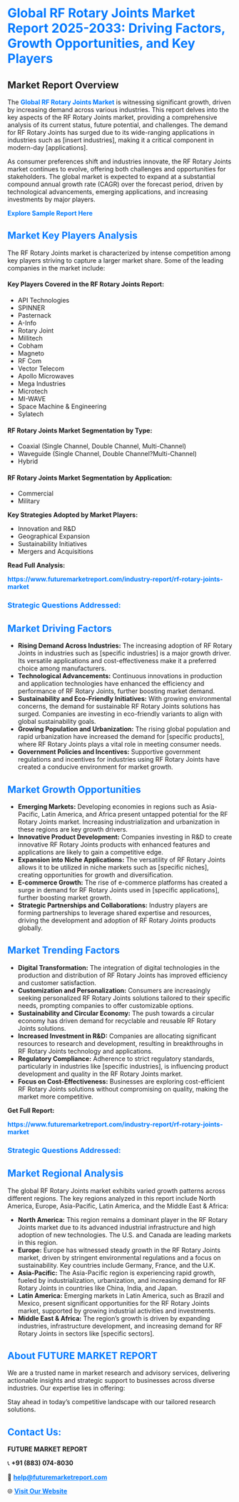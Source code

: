 <h1 style="color: #007BFF;">Global RF Rotary Joints Market Report 2025-2033: Driving Factors, Growth Opportunities, and Key Players</h1>

<section id="overview">
<h2>Market Report Overview</h2>
<p>The <a href="https://www.futuremarketreport.com/industry-report/rf-rotary-joints-market" style="color: #007BFF; text-decoration: none;"><strong>Global RF Rotary Joints Market</strong></a> is witnessing significant growth, driven by increasing demand across various industries. This report delves into the key aspects of the RF Rotary Joints market, providing a comprehensive analysis of its current status, future potential, and challenges. The demand for RF Rotary Joints has surged due to its wide-ranging applications in industries such as [insert industries], making it a critical component in modern-day [applications].</p>
<p>As consumer preferences shift and industries innovate, the RF Rotary Joints market continues to evolve, offering both challenges and opportunities for stakeholders. The global market is expected to expand at a substantial compound annual growth rate (CAGR) over the forecast period, driven by technological advancements, emerging applications, and increasing investments by major players.</p>
</section>

<section id="overview">
<p><a href="https://www.futuremarketreport.com/request-sample/reportId=92209" style="color: #007BFF; text-decoration: none;"><strong>Explore Sample Report Here</strong></a></p>
</section>

<section id="key-players">
<h2 style="color: #007BFF;">Market Key Players Analysis</h2>
<p>The RF Rotary Joints market is characterized by intense competition among key players striving to capture a larger market share. Some of the leading companies in the market include:</p>
<h4>Key Players Covered in the RF Rotary Joints Report:</h4>
<ul><li>API Technologies</li><li>SPINNER</li><li>Pasternack</li><li>A-Info</li><li>Rotary Joint</li><li>Millitech</li><li>Cobham</li><li>Magneto</li><li>RF Com</li><li>Vector Telecom</li><li>Apollo Microwaves</li><li>Mega Industries</li><li>Microtech</li><li>MI-WAVE</li><li>Space Machine &amp; Engineering</li><li>Sylatech</li></ul>
<h4>RF Rotary Joints Market Segmentation by Type:</h4>
<ul><li>Coaxial (Single Channel, Double Channel, Multi-Channel)</li><li>Waveguide (Single Channel, Double Channel?Multi-Channel)</li><li>Hybrid</li></ul>

<h4>RF Rotary Joints Market Segmentation by Application:</h4>
<ul><li>Commercial</li><li>Military</li></ul>
<p><strong>Key Strategies Adopted by Market Players:</strong></p>
<ul>
<li>Innovation and R&D</li>
<li>Geographical Expansion</li>
<li>Sustainability Initiatives</li>
<li>Mergers and Acquisitions</li>
</ul>
</section>

<section>
<p><strong>Read Full Analysis: </strong></p><a href="https://www.futuremarketreport.com/industry-report/rf-rotary-joints-market" style="color: #007BFF; text-decoration: none;"><strong>https://www.futuremarketreport.com/industry-report/rf-rotary-joints-market</strong></a>
<h3 style="color: #007BFF;">Strategic Questions Addressed:</h3>
</section>

<section id="driving-factors">
<h2 style="color: #007BFF;">Market Driving Factors</h2>
<ul>
<li><strong>Rising Demand Across Industries:</strong> The increasing adoption of RF Rotary Joints in industries such as [specific industries] is a major growth driver. Its versatile applications and cost-effectiveness make it a preferred choice among manufacturers.</li>
<li><strong>Technological Advancements:</strong> Continuous innovations in production and application technologies have enhanced the efficiency and performance of RF Rotary Joints, further boosting market demand.</li>
<li><strong>Sustainability and Eco-Friendly Initiatives:</strong> With growing environmental concerns, the demand for sustainable RF Rotary Joints solutions has surged. Companies are investing in eco-friendly variants to align with global sustainability goals.</li>
<li><strong>Growing Population and Urbanization:</strong> The rising global population and rapid urbanization have increased the demand for [specific products], where RF Rotary Joints plays a vital role in meeting consumer needs.</li>
<li><strong>Government Policies and Incentives:</strong> Supportive government regulations and incentives for industries using RF Rotary Joints have created a conducive environment for market growth.</li>
</ul>
</section>

<section id="growth-opportunities">
<h2 style="color: #007BFF;">Market Growth Opportunities</h2>
<ul>
<li><strong>Emerging Markets:</strong> Developing economies in regions such as Asia-Pacific, Latin America, and Africa present untapped potential for the RF Rotary Joints market. Increasing industrialization and urbanization in these regions are key growth drivers.</li>
<li><strong>Innovative Product Development:</strong> Companies investing in R&D to create innovative RF Rotary Joints products with enhanced features and applications are likely to gain a competitive edge.</li>
<li><strong>Expansion into Niche Applications:</strong> The versatility of RF Rotary Joints allows it to be utilized in niche markets such as [specific niches], creating opportunities for growth and diversification.</li>
<li><strong>E-commerce Growth:</strong> The rise of e-commerce platforms has created a surge in demand for RF Rotary Joints used in [specific applications], further boosting market growth.</li>
<li><strong>Strategic Partnerships and Collaborations:</strong> Industry players are forming partnerships to leverage shared expertise and resources, driving the development and adoption of RF Rotary Joints products globally.</li>
</ul>
</section>

<section id="trending-factors">
<h2 style="color: #007BFF;">Market Trending Factors</h2>
<ul>
<li><strong>Digital Transformation:</strong> The integration of digital technologies in the production and distribution of RF Rotary Joints has improved efficiency and customer satisfaction.</li>
<li><strong>Customization and Personalization:</strong> Consumers are increasingly seeking personalized RF Rotary Joints solutions tailored to their specific needs, prompting companies to offer customizable options.</li>
<li><strong>Sustainability and Circular Economy:</strong> The push towards a circular economy has driven demand for recyclable and reusable RF Rotary Joints solutions.</li>
<li><strong>Increased Investment in R&D:</strong> Companies are allocating significant resources to research and development, resulting in breakthroughs in RF Rotary Joints technology and applications.</li>
<li><strong>Regulatory Compliance:</strong> Adherence to strict regulatory standards, particularly in industries like [specific industries], is influencing product development and quality in the RF Rotary Joints market.</li>
<li><strong>Focus on Cost-Effectiveness:</strong> Businesses are exploring cost-efficient RF Rotary Joints solutions without compromising on quality, making the market more competitive.</li>
</ul>
</section>

<section>
<p><strong>Get Full Report: </strong></p><a href="https://www.futuremarketreport.com/industry-report/rf-rotary-joints-market" style="color: #007BFF; text-decoration: none;"><strong>https://www.futuremarketreport.com/industry-report/rf-rotary-joints-market</strong></a>
<h3 style="color: #007BFF;">Strategic Questions Addressed:</h3>
</section>


<section id="regional-analysis">
<h2 style="color: #007BFF;">Market Regional Analysis</h2>
<p>The global RF Rotary Joints market exhibits varied growth patterns across different regions. The key regions analyzed in this report include North America, Europe, Asia-Pacific, Latin America, and the Middle East & Africa:</p>
<ul>
<li><strong>North America:</strong> This region remains a dominant player in the RF Rotary Joints market due to its advanced industrial infrastructure and high adoption of new technologies. The U.S. and Canada are leading markets in this region.</li>
<li><strong>Europe:</strong> Europe has witnessed steady growth in the RF Rotary Joints market, driven by stringent environmental regulations and a focus on sustainability. Key countries include Germany, France, and the U.K.</li>
<li><strong>Asia-Pacific:</strong> The Asia-Pacific region is experiencing rapid growth, fueled by industrialization, urbanization, and increasing demand for RF Rotary Joints in countries like China, India, and Japan.</li>
<li><strong>Latin America:</strong> Emerging markets in Latin America, such as Brazil and Mexico, present significant opportunities for the RF Rotary Joints market, supported by growing industrial activities and investments.</li>
<li><strong>Middle East & Africa:</strong> The region’s growth is driven by expanding industries, infrastructure development, and increasing demand for RF Rotary Joints in sectors like [specific sectors].</li>
</ul>
</section>

<footer>
<h2 style="color: #007BFF;">About FUTURE MARKET REPORT</h2>
<p>We are a trusted name in market research and advisory services, delivering actionable insights and strategic support to businesses across diverse industries. Our expertise lies in offering:</p>

<p>Stay ahead in today’s competitive landscape with our tailored research solutions.</p>

<h2 style="color: #007BFF;">Contact Us:</h2>
<p><strong>FUTURE MARKET REPORT</strong></p>
<p>📞 <strong>+91 (883) 074-8030</strong></p>
<p>📧 <strong><a href="mailto:help@futuremarketreport.com" style="color: #007BFF;">help@futuremarketreport.com</a></strong></p>
<p>🌐 <strong><a href="https://www.futuremarketreport.com/" style="color: #007BFF;">Visit Our Website</a></strong></p>
</footer>